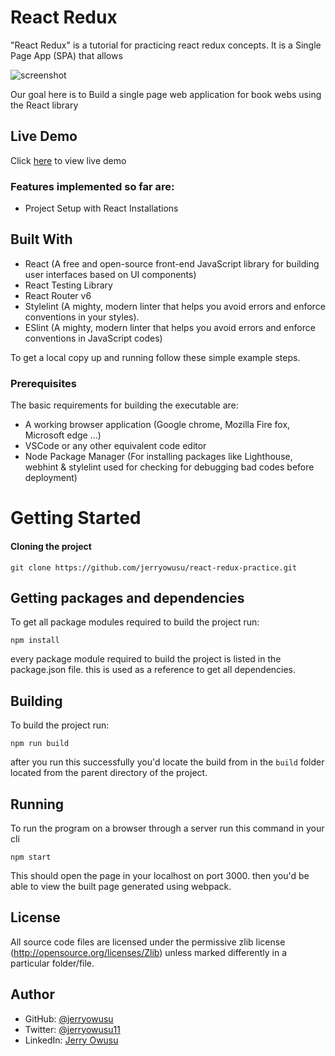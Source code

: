 # React Redux

 "React Redux" is a tutorial for practicing react redux concepts. It is a Single Page App (SPA) that allows 

![screenshot]()

Our goal here is to Build a single page web application for book webs using the React library

## Live Demo
Click [here](https://jerryowusu.github.io/BookStore/) to view live demo

### Features implemented so far are:

- Project Setup with React Installations

## Built With

- React (A free and open-source front-end JavaScript library for building user interfaces based on UI components)
- React Testing Library
- React Router v6
- Stylelint (A mighty, modern linter that helps you avoid errors and enforce conventions in your styles).
- ESlint (A mighty, modern linter that helps you avoid errors and enforce conventions in JavaScript codes)

To get a local copy up and running follow these simple example steps.

### Prerequisites

The basic requirements for building the executable are:

- A working browser application (Google chrome, Mozilla Fire fox, Microsoft edge ...)
- VSCode or any other equivalent code editor
- Node Package Manager (For installing packages like Lighthouse, webhint & stylelint used for checking for debugging bad codes before deployment)

# Getting Started

#### Cloning the project

```
git clone https://github.com/jerryowusu/react-redux-practice.git
```

## Getting packages and dependencies
To get all package modules required to build the project run:
```
npm install
```
every package module required to build the project is listed in the package.json file. this is used as a reference to get all dependencies.

## Building 

To build the project run:
```
npm run build
```
after you run this successfully you'd locate the build from in the ```build``` folder located from the parent directory of the project.

## Running

To run the program on a browser through a server run this command in your cli
```
npm start
```
This should open the page in your localhost on port 3000. then you'd be able to view the built page generated using webpack.

## License

All source code files are licensed under the permissive zlib license
(http://opensource.org/licenses/Zlib) unless marked differently in a particular folder/file.

## Author
- GitHub: [@jerryowusu](https://github.com/jerryowusu)
- Twitter: [@jerryowusu11](https://twitter.com/jerryowusu11)
- LinkedIn: [Jerry Owusu](https://www.linkedin.com/in/jerry-owusu/)